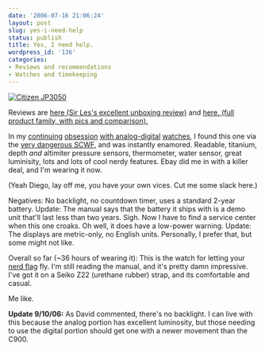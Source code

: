 ```yaml
---
date: '2006-07-16 21:06:24'
layout: post
slug: yes-i-need-help
status: publish
title: Yes, I need help.
wordpress_id: '136'
categories:
- Reviews and recommendations
- Watches and timekeeping
---
```



[
![Citizen JP3050](http://www.chronograph.com/store/catalog/products/JP3050-55WT.jpg)](http://www.chronograph.com/store/mli_viewItem.asp?idproduct=1978)


Reviews are [here (Sir Les's excellent unboxing review)](http://www.network54.com/Forum/78440/thread/1150213174/Another+opening%2C+another+show..........%28many+pics%29+%26gt%3B%26gt%3B) and [here. (full product family, with pics and comparison).](http://www.network54.com/Forum/78440/thread/1151223693/)

In my [continuing](http://www.phfactor.net/wp/2005/12/03/watches-for-flying/)   [ obsession](http://www.phfactor.net/wp/2006/03/13/another-thing-i-want-but-dont-need/) [ with ](http://www.phfactor.net/wp/2006/05/16/omega-and-analog-digital/) [analog-digital](http://www.phfactor.net/wp/2006/05/16/orient-analog-digital-review/) [ watches](http://www.phfactor.net/wp/2005/12/03/breitling-and-analog-digital/), I found this one via the [very dangerous SCWF](http://www.network54.com/Forum/78440/thread/1150213174/Another+opening%2C+another+show..........%28many+pics%29+%26gt%3B%26gt%3B), and was instantly enamored. Readable, titanium, depth _and_ altimiter pressure sensors, thermometer, water sensor, great luminisity, lots and lots of cool nerdy features. Ebay did me in with a killer deal, and I'm wearing it now.

(Yeah Diego, lay off me, you have your own vices. Cut me some slack here.)

Negatives: No backlight, no countdown timer, uses a standard 2-year battery. 
Update: The manual says that the battery it ships with is a demo unit that'll last less than two years. Sigh. Now I have to find a service center when this one croaks. Oh well, it does have a low-power warning.
Update: The displays are metric-only, no English units. Personally, I prefer that, but some might not like.

Overall so far (~36 hours of wearing it): This is the watch for letting your [nerd flag](http://catandgirl.com/view.php?loc=94) fly. I'm still reading the manual, and it's pretty damn impressive. I've got it on a Seiko Z22 (urethane rubber) strap, and its comfortable and casual.

Me like.


**Update 9/10/06:** As David commented, there's no backlight. I can live with this because the analog portion has excellent luminosity, but those needing to use the digital portion should get one with a newer movement than the C900.



